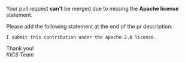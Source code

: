 Your pull request **can't** be merged due to missing the **Apache license** statement.

Please add the following statement at the end of the pr description:

`I submit this contribution under the Apache-2.0 license.` 

Thank you!
<br>
*KICS Team*